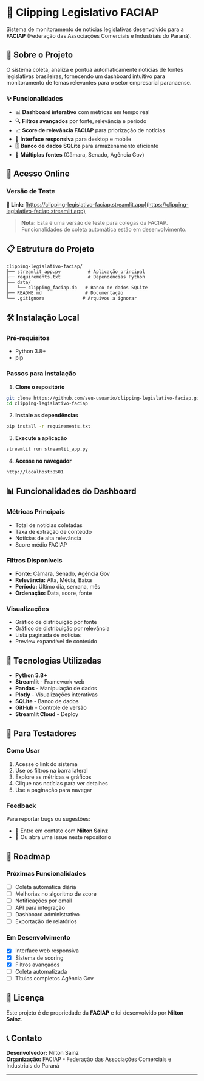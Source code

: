 # 📰 Clipping Legislativo FACIAP

Sistema de monitoramento de notícias legislativas desenvolvido para a **FACIAP** (Federação das Associações Comerciais e Industriais do Paraná).

## 🎯 Sobre o Projeto

O sistema coleta, analiza e pontua automaticamente notícias de fontes legislativas brasileiras, fornecendo um dashboard intuitivo para monitoramento de temas relevantes para o setor empresarial paranaense.

### ✨ Funcionalidades

- 📊 **Dashboard interativo** com métricas em tempo real
- 🔍 **Filtros avançados** por fonte, relevância e período
- 📈 **Score de relevância FACIAP** para priorização de notícias
- 📱 **Interface responsiva** para desktop e mobile
- 🗄️ **Banco de dados SQLite** para armazenamento eficiente
- 📰 **Múltiplas fontes** (Câmara, Senado, Agência Gov)

## 🚀 Acesso Online

### Versão de Teste
**🔗 Link:** [https://clipping-legislativo-faciap.streamlit.app](https://clipping-legislativo-faciap.streamlit.app)

> **Nota:** Esta é uma versão de teste para colegas da FACIAP. Funcionalidades de coleta automática estão em desenvolvimento.

## 📋 Estrutura do Projeto

```
clipping-legislativo-faciap/
├── streamlit_app.py          # Aplicação principal
├── requirements.txt          # Dependências Python
├── data/
│   └── clipping_faciap.db   # Banco de dados SQLite
├── README.md                # Documentação
└── .gitignore              # Arquivos a ignorar
```

## 🛠️ Instalação Local

### Pré-requisitos
- Python 3.8+
- pip

### Passos para instalação

1. **Clone o repositório**
```bash
git clone https://github.com/seu-usuario/clipping-legislativo-faciap.git
cd clipping-legislativo-faciap
```

2. **Instale as dependências**
```bash
pip install -r requirements.txt
```

3. **Execute a aplicação**
```bash
streamlit run streamlit_app.py
```

4. **Acesse no navegador**
```
http://localhost:8501
```

## 📊 Funcionalidades do Dashboard

### Métricas Principais
- Total de notícias coletadas
- Taxa de extração de conteúdo
- Notícias de alta relevância
- Score médio FACIAP

### Filtros Disponíveis
- **Fonte:** Câmara, Senado, Agência Gov
- **Relevância:** Alta, Média, Baixa
- **Período:** Último dia, semana, mês
- **Ordenação:** Data, score, fonte

### Visualizações
- Gráfico de distribuição por fonte
- Gráfico de distribuição por relevância
- Lista paginada de notícias
- Preview expandível de conteúdo

## 🔧 Tecnologias Utilizadas

- **Python 3.8+**
- **Streamlit** - Framework web
- **Pandas** - Manipulação de dados
- **Plotly** - Visualizações interativas
- **SQLite** - Banco de dados
- **GitHub** - Controle de versão
- **Streamlit Cloud** - Deploy

## 👥 Para Testadores

### Como Usar
1. Acesse o link do sistema
2. Use os filtros na barra lateral
3. Explore as métricas e gráficos
4. Clique nas notícias para ver detalhes
5. Use a paginação para navegar

### Feedback
Para reportar bugs ou sugestões:
- 📧 Entre em contato com **Nilton Sainz**
- 🐛 Ou abra uma issue neste repositório

## 🔄 Roadmap

### Próximas Funcionalidades
- [ ] Coleta automática diária
- [ ] Melhorias no algoritmo de score
- [ ] Notificações por email
- [ ] API para integração
- [ ] Dashboard administrativo
- [ ] Exportação de relatórios

### Em Desenvolvimento
- [x] Interface web responsiva
- [x] Sistema de scoring
- [x] Filtros avançados
- [ ] Coleta automatizada
- [ ] Títulos completos Agência Gov

## 📝 Licença

Este projeto é de propriedade da **FACIAP** e foi desenvolvido por **Nilton Sainz**.

## 📞 Contato

**Desenvolvedor:** Nilton Sainz  
**Organização:** FACIAP - Federação das Associações Comerciais e Industriais do Paraná

---
